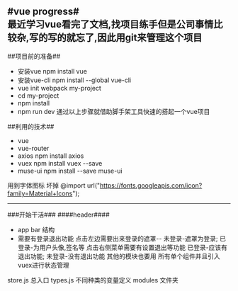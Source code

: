 #vue progress#
<br>
最近学习vue看完了文档,找项目练手但是公司事情比较杂,写的写的就忘了,因此用git来管理这个项目
------------------------------------------------------------------
##项目前的准备##
- 安装vue npm install vue
- 安装vue-cli npm install --global vue-cli
- vue init webpack my-project
- cd my-project
- npm install
- npm run dev 
通过以上步骤就借助脚手架工具快速的搭起一个vue项目

##利用的技术##
- vue
- vue-router
- axios  npm install axios
- vuex npm install vuex --save
- muse-ui npm install --save muse-ui

用到字体图标 坏掉 @import url("https://fonts.googleapis.com/icon?family=Material+Icons");

----------------------------------------------------------------------------
###开始干活###
####header####
- app bar 结构
- 需要有登录退出功能
点击左边需要出来登录的遮罩--
   未登录-遮罩为登录;
   已登录-为用户头像,签名等
点击右侧菜单需要有设置退出等功能
   已登录-应该有退出功能;
   未登录-没有退出功能
其他的模块也要用 所有单个组件并且引入vuex进行状态管理

store.js 总入口
types.js 不同种类的变量定义
modules 文件夹